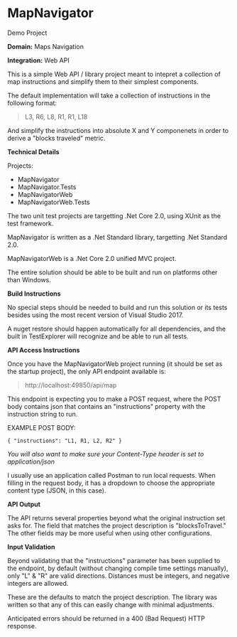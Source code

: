 # MapNavigator
Demo Project

**Domain:** Maps Navigation

**Integration:** Web API

This is a simple Web API / library project meant to intepret a collection of map instructions and simplify them to their simplest components.

The default implementation will take a collection of instructions in the following format:

> L3, R6, L8, R1, R1, L18

And simplify the instructions into absolute X and Y componenets in order to derive a "blocks traveled" metric.

**Technical Details**

Projects:

* MapNavigator
* MapNavigator.Tests
* MapNavigatorWeb
* MapNavigatorWeb.Tests

The two unit test projects are targetting .Net Core 2.0, using XUnit as the test framework.

MapNavigator is written as a .Net Standard library, targetting .Net Standard 2.0.

MapNavigatorWeb is a .Net Core 2.0 unified MVC project.

The entire solution should be able to be built and run on platforms other than Windows.

**Build Instructions**

No special steps should be needed to build and run this solution or its tests besides using the most recent version of Visual Studio 2017.

A nuget restore should happen automatically for all dependencies, and the built in TestExplorer will recognize and be able to run all tests.

**API Access Instructions**

Once you have the MapNavigatorWeb project running (it should be set as the startup project), the only API endpoint available is:

> http://localhost:49850/api/map

This endpoint is expecting you to make a POST request, where the POST body contains json that contains an "instructions" property with the
instruction string to run.

EXAMPLE POST BODY:

`
{
  "instructions": "L1, R1, L2, R2"
}
`

*You will also want to make sure your Content-Type header is set to application/json*

I usually use an application called Postman to run local requests. When filling in the request body, it has a dropdown to
choose the appropriate content type (JSON, in this case).

**API Output**

The API returns several properties beyond what the original instruction set asks for. The field that matches the project description
is "blocksToTravel." The other fields may be more useful when using other configurations.

**Input Validation**

Beyond validating that the "instructions" parameter has been supplied to the endpoint, by default (without changing compile time settings manually),
only "L" & "R" are valid directions. Distances must be integers, and negative integers are allowed.

These are the defaults to match the project description. The library was written so that any of this can easily change with minimal adjustments.

Anticipated errors should be returned in a 400 (Bad Request) HTTP response.


